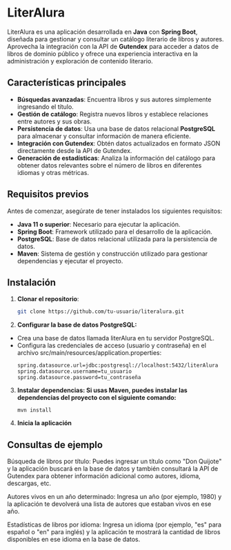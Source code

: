 # LiterAlura

LiterAlura es una aplicación desarrollada en **Java** con **Spring Boot**, diseñada para gestionar y consultar un catálogo literario de libros y autores. Aprovecha la integración con la API de **Gutendex** para acceder a datos de libros de dominio público y ofrece una experiencia interactiva en la administración y exploración de contenido literario.

## Características principales
- **Búsquedas avanzadas**: Encuentra libros y sus autores simplemente ingresando el título.
- **Gestión de catálogo**: Registra nuevos libros y establece relaciones entre autores y sus obras.
- **Persistencia de datos**: Usa una base de datos relacional **PostgreSQL** para almacenar y consultar información de manera eficiente.
- **Integración con Gutendex**: Obtén datos actualizados en formato JSON directamente desde la API de Gutendex.
- **Generación de estadísticas**: Analiza la información del catálogo para obtener datos relevantes sobre el número de libros en diferentes idiomas y otras métricas.

## Requisitos previos
Antes de comenzar, asegúrate de tener instalados los siguientes requisitos:

- **Java 11 o superior**: Necesario para ejecutar la aplicación.
- **Spring Boot**: Framework utilizado para el desarrollo de la aplicación.
- **PostgreSQL**: Base de datos relacional utilizada para la persistencia de datos.
- **Maven**: Sistema de gestión y construcción utilizado para gestionar dependencias y ejecutar el proyecto.

## Instalación

1. **Clonar el repositorio**:
   ```bash
   git clone https://github.com/tu-usuario/literalura.git
2. **Configurar la base de datos PostgreSQL:**
  - Crea una base de datos llamada literAlura en tu servidor PostgreSQL.
  - Configura las credenciales de acceso (usuario y contraseña) en el archivo src/main/resources/application.properties:
    ```
    spring.datasource.url=jdbc:postgresql://localhost:5432/literAlura
    spring.datasource.username=tu_usuario
    spring.datasource.password=tu_contraseña
    ```
3. **Instalar dependencias: Si usas Maven, puedes instalar las dependencias del proyecto con el siguiente comando:**
      ```
      mvn install
      ```
4. **Inicia la aplicación**

## Consultas de ejemplo
Búsqueda de libros por título: Puedes ingresar un título como "Don Quijote" y la aplicación buscará en la base de datos y también consultará la API de Gutendex para obtener información adicional como autores, idioma, descargas, etc.

Autores vivos en un año determinado: Ingresa un año (por ejemplo, 1980) y la aplicación te devolverá una lista de autores que estaban vivos en ese año.

Estadísticas de libros por idioma: Ingresa un idioma (por ejemplo, "es" para español o "en" para inglés) y la aplicación te mostrará la cantidad de libros disponibles en ese idioma en la base de datos.